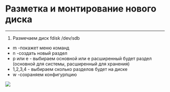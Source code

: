 # Разметка и монтирование нового диска
_ _ _
1. Размечаем диск fdisk /dev/sdb
- m -покажет меню команд
- n -создать новый раздел
- p или e - выбираем основной или e расширенный будет раздел (основной для системы, расширенный для хранения)
- 1,2,3,4 - выбираем сколько разделов будет на диске
- w -сохраняем конфигурпцию
  <p align="center">
<image src="https://github.com/LLlMEJIb87/LINUX/blob/main/Диски/Картинки/fdisk_partition.PNG">
</p>
